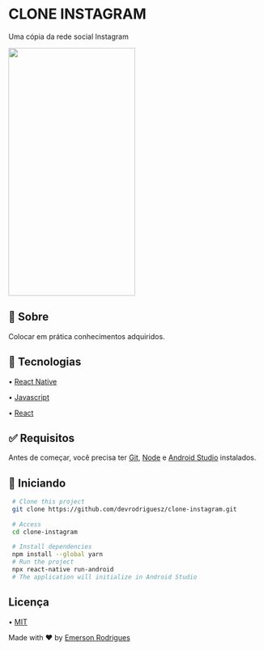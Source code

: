 # CLONE INSTAGRAM

Uma cópia da rede social Instagram

<img src= "https://user-images.githubusercontent.com/110337546/184051433-38618c4a-f203-4bbb-83d1-1482ba56c2ba.gif" width="250" height="490">

## 🎯 Sobre
Colocar em prática conhecimentos adquiridos.

## 🚀 Tecnologias
• [React Native](https://reactnative.dev)

• [Javascript](https://www.javascript.com)

• [React](https://pt-br.reactjs.org)

## ✅ Requisitos

Antes de começar, você precisa ter [Git](https://git-scm.com), [Node](https://nodejs.org/en/) e [Android Studio](https://developer.android.com/studio) instalados.

## 🏁 Iniciando

```bash 
 # Clone this project
 git clone https://github.com/devrodriguesz/clone-instagram.git
  
 # Access
 cd clone-instagram
  
 # Install dependencies
 npm install --global yarn
 # Run the project
 npx react-native run-android
 # The application will initialize in Android Studio
``` 

## Licença

• [MIT](https://choosealicense.com/licenses/mit/)

Made with ❤️ by [Emerson Rodrigues](https://github.com/devrodriguesz/)

